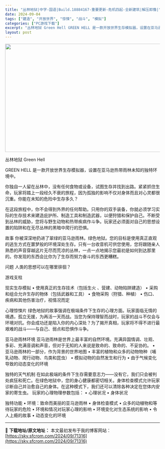 ```yaml
---
title: "丛林地狱|中字-国语|Build.18884167-重要更新-危机四起-全新建筑|解压即撸|"
date: 2024-09-04
tags: ["建造", "开放世界", "惊悚", "战斗", "模拟"]
categories: ["PC游戏下载"]
excerpt: "丛林地狱 Green Hell GREEN HELL 是一款开放世界生存模拟器，设置在亚马逊热带雨林未知的独特环境中。 你独自一人留在丛林中，没有任何食物或设备，试图生存并找到出路。紧紧抓住生命，玩家将踏上一段经久不衰的旅程，因为孤独的影响不仅对身体而且对心灵都很沉重。你能在未知的危险中生存多久？ &hellip;"
layout: post
---
```


<img class="aligncenter size-full wp-image-71306" src="https://sky.sfcrom.com/wp-content/uploads/2024/09/2024090412034478.webp" alt="" width="616" height="353" />

丛林地狱 Green Hell

GREEN HELL 是一款开放世界生存模拟器，设置在亚马逊热带雨林未知的独特环境中。

你独自一人留在丛林中，没有任何食物或设备，试图生存并找到出路。紧紧抓住生命，玩家将踏上一段经久不衰的旅程，因为孤独的影响不仅对身体而且对心灵都很沉重。你能在未知的危险中生存多久？

在这段旅程中，你不会得到外界的任何帮助。只用你的双手装备，你就必须学习实际的生存技术来建造庇护所、制造工具和制造武器，以便狩猎和保护自己。不断受到丛林的威胁，您将与野生动物和热带疾病作斗争。玩家还必须面对自己的思想设置的陷阱和在无尽丛林的黑暗中爬行的恐惧。

故事
你被深深地扔进了翠绿的亚马逊雨林。绿色地狱。您的目标是使用真正直观的逃生方式在噩梦般的环境深处生存。只有一台收音机可供您使用，您将跟随亲人熟悉的声音穿越这片无尽而荒凉的丛林，一点一点地揭示您最初是如何到达那里的。你发现的东西会比你为了生存而努力奋斗的东西更糟糕。

问题
人类的思想可以在哪里徘徊？

游戏支柱

现实生存模拟 • 使用真正的生存技术（包括生火
、营建、动物陷阱建造）
• 采购和组合允许生存的物体（包括武器和工具）
• 食物采购（狩猎、种植）
• 伤口、疾病和其他伤害治疗，视情况而定

心理惊悚片
绿色地狱的故事强调在极端条件下生存的心理方面。玩家面临无情的境遇，孤立无援，为再活一天而战。当您为保持理智而战时，玩家的战斗不仅会与环境对抗。你会成功还是陷入你的内心深处？为了揭开真相，玩家将不得不进行最艰难的战斗——与自己、弱点和恐惧作斗争。

亚马逊雨林环境
亚马逊雨林是世界上最丰富的自然环境。充满异国情调、壮观、多彩、充满音调和声音，但对于无知的人来说是致命的、致命的、不妥协的。
• 亚马逊雨林的一部分，作为背景的世界地图
• 丰富的植物和众多的动物物种（哺乳动物、爬行动物、鸟类和昆虫）
• 模拟动物的自然发生和行为
• 由于气候变化导致的动态变化的环境

独特的天气机制
在如此极端的条件下生存需要意志力——没有它，我们只会被判处疯狂和死亡。在绿色地狱中，您的身心健康都密切相关。身体检查模式允许玩家诊断自己并治愈自己的身体。在这种模式下，我们还可以清除各种决定在您体内安家的寄生虫。
玩家的心理物理参数包括：
• 心理状况
• 身体状况

独特功能
• 环境：致命而美丽的亚马逊雨林
• 身体检查模式
• 众多的动植物和等待玩家的危险
• 环境和情况对玩家心理的影响
• 环境变化对生态系统的影响
• 令人上瘾的故事
• 动态变化的环境

---
📖 **下载地址/原文地址：** 本文最初发布于我的博客网站：[https://sky.sfcrom.com/2024/09/71316](https://sky.sfcrom.com/2024/09/71316)

